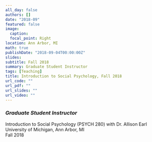 ```yaml
---
all_day: false
authors: []
date: "2018-09"
featured: false
image:
  caption: 
  focal_point: Right
location: Ann Arbor, MI
math: true
publishDate: "2018-09-04T00:00:00Z"
slides: 
subtitle: Fall 2018
summary: Graduate Student Instructor   
tags: [Teaching]
title: Introduction to Social Psychology, Fall 2018
url_code: ""
url_pdf: ""
url_slides: ""
url_video: ""
---
```


### *Graduate Student Instructor*
Introduction to Social Psychology (PSYCH 280) with Dr. Allison Earl  
University of Michigan, Ann Arbor, MI  
Fall 2018  

